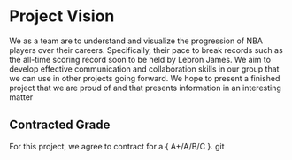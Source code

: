 # Project Vision

We as a team are to understand and visualize the progression of NBA players over their careers. Specifically, their pace to break records such as the all-time scoring record soon to be held by Lebron James. We aim to develop effective communication and collaboration skills in our group that we can use in other projects going forward. We hope to present a finished project that we are proud of and that presents information in an interesting matter


## Contracted Grade

For this project, we agree to contract for a { A+/A/B/C }.
git